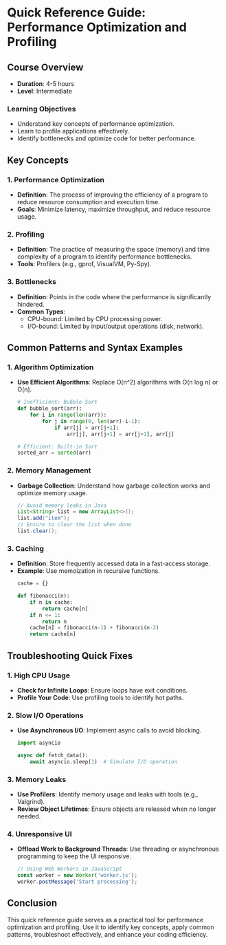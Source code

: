 # Quick Reference Guide: Performance Optimization and Profiling

## Course Overview
- **Duration**: 4-5 hours
- **Level**: Intermediate

### Learning Objectives
- Understand key concepts of performance optimization.
- Learn to profile applications effectively.
- Identify bottlenecks and optimize code for better performance.

## Key Concepts

### 1. Performance Optimization
- **Definition**: The process of improving the efficiency of a program to reduce resource consumption and execution time.
- **Goals**: Minimize latency, maximize throughput, and reduce resource usage.

### 2. Profiling
- **Definition**: The practice of measuring the space (memory) and time complexity of a program to identify performance bottlenecks.
- **Tools**: Profilers (e.g., gprof, VisualVM, Py-Spy).

### 3. Bottlenecks
- **Definition**: Points in the code where the performance is significantly hindered.
- **Common Types**:
  - CPU-bound: Limited by CPU processing power.
  - I/O-bound: Limited by input/output operations (disk, network).

## Common Patterns and Syntax Examples

### 1. Algorithm Optimization
- **Use Efficient Algorithms**: Replace O(n^2) algorithms with O(n log n) or O(n).
  ```python
  # Inefficient: Bubble Sort
  def bubble_sort(arr):
      for i in range(len(arr)):
          for j in range(0, len(arr)-i-1):
              if arr[j] > arr[j+1]:
                  arr[j], arr[j+1] = arr[j+1], arr[j]

  # Efficient: Built-in Sort
  sorted_arr = sorted(arr)
  ```

### 2. Memory Management
- **Garbage Collection**: Understand how garbage collection works and optimize memory usage.
  ```java
  // Avoid memory leaks in Java
  List<String> list = new ArrayList<>();
  list.add("item");
  // Ensure to clear the list when done
  list.clear();
  ```

### 3. Caching
- **Definition**: Store frequently accessed data in a fast-access storage.
- **Example**: Use memoization in recursive functions.
  ```python
  cache = {}

  def fibonacci(n):
      if n in cache:
          return cache[n]
      if n <= 1:
          return n
      cache[n] = fibonacci(n-1) + fibonacci(n-2)
      return cache[n]
  ```

## Troubleshooting Quick Fixes

### 1. High CPU Usage
- **Check for Infinite Loops**: Ensure loops have exit conditions.
- **Profile Your Code**: Use profiling tools to identify hot paths.

### 2. Slow I/O Operations
- **Use Asynchronous I/O**: Implement async calls to avoid blocking.
  ```python
  import asyncio

  async def fetch_data():
      await asyncio.sleep(1)  # Simulate I/O operation
  ```

### 3. Memory Leaks
- **Use Profilers**: Identify memory usage and leaks with tools (e.g., Valgrind).
- **Review Object Lifetimes**: Ensure objects are released when no longer needed.

### 4. Unresponsive UI
- **Offload Work to Background Threads**: Use threading or asynchronous programming to keep the UI responsive.
  ```javascript
  // Using Web Workers in JavaScript
  const worker = new Worker('worker.js');
  worker.postMessage('Start processing');
  ```

## Conclusion
This quick reference guide serves as a practical tool for performance optimization and profiling. Use it to identify key concepts, apply common patterns, troubleshoot effectively, and enhance your coding efficiency.
